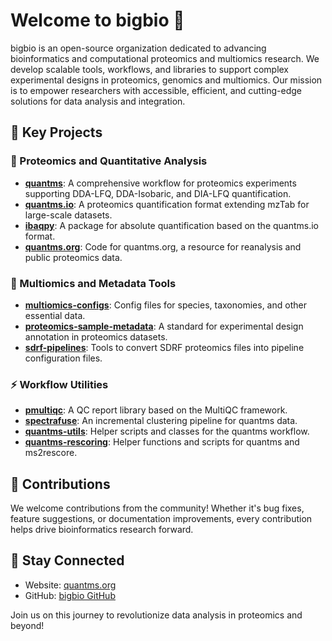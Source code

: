 # Welcome to bigbio 👋  

bigbio is an open-source organization dedicated to advancing bioinformatics and computational proteomics and multiomics research. We develop scalable tools, workflows, and libraries to support complex experimental designs in proteomics, genomics and multiomics. Our mission is to empower researchers with accessible, efficient, and cutting-edge solutions for data analysis and integration.

## 🌟 Key Projects  

### 🔬 Proteomics and Quantitative Analysis  
- **[quantms](https://github.com/bigbio/quantms)**: A comprehensive workflow for proteomics experiments supporting DDA-LFQ, DDA-Isobaric, and DIA-LFQ quantification.  
- **[quantms.io](https://github.com/bigbio/quantms.io)**: A proteomics quantification format extending mzTab for large-scale datasets.  
- **[ibaqpy](https://github.com/bigbio/ibaqpy)**: A package for absolute quantification based on the quantms.io format.
- **[quantms.org](https://github.com/bigbio/quantms.org)**: Code for quantms.org, a resource for reanalysis and public proteomics data. 

### 🧪 Multiomics and Metadata Tools  
- **[multiomics-configs](https://github.com/bigbio/multiomics-configs)**: Config files for species, taxonomies, and other essential data.  
- **[proteomics-sample-metadata](https://github.com/bigbio/proteomics-sample-metadata)**: A standard for experimental design annotation in proteomics datasets.  
- **[sdrf-pipelines](https://github.com/bigbio/sdrf-pipelines)**: Tools to convert SDRF proteomics files into pipeline configuration files.  

### ⚡ Workflow Utilities  
- **[pmultiqc](https://github.com/bigbio/pmultiqc)**: A QC report library based on the MultiQC framework.  
- **[spectrafuse](https://github.com/bigbio/spectrafuse)**: An incremental clustering pipeline for quantms data.  
- **[quantms-utils](https://github.com/bigbio/quantms-utils)**: Helper scripts and classes for the quantms workflow.
- **[quantms-rescoring](https://github.com/bigbio/quantms-rescoring)**: Helper functions and scripts for quantms and ms2rescore.  

## 🤝 Contributions  

We welcome contributions from the community! Whether it's bug fixes, feature suggestions, or documentation improvements, every contribution helps drive bioinformatics research forward.

## 🔗 Stay Connected  

- Website: [quantms.org](https://quantms.org)  
- GitHub: [bigbio GitHub](https://github.com/bigbio)  

Join us on this journey to revolutionize data analysis in proteomics and beyond!
